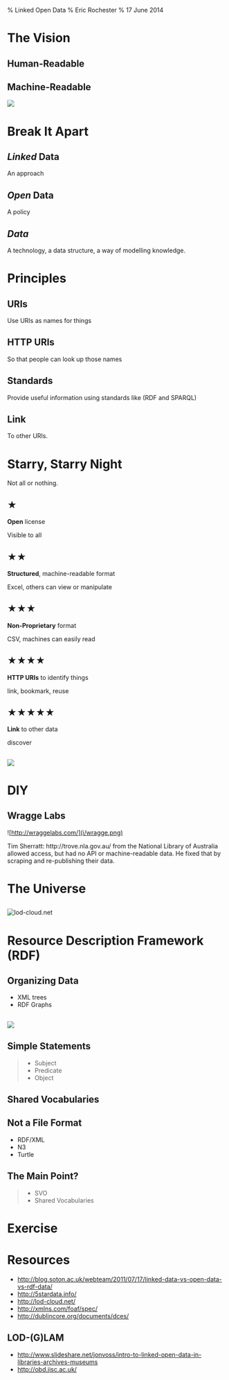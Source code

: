 % Linked Open Data
% Eric Rochester
% 17 June 2014

# The Vision

## Human-Readable

## Machine-Readable

![](i/Terminator_Eyes.jpg)

# Break It Apart

## *Linked* Data

<div class="notes">
An approach
</div>

## *Open* Data

<div class="notes">
A policy
</div>

## *Data*

<div class="notes">
A technology, a data structure, a way of modelling knowledge.
</div>

# Principles

## URIs

<div class="notes"> Use URIs as names for things </div>

## HTTP URIs

<div class="notes"> So that people can look up those names </div>

## Standards

<div class="notes"> Provide useful information using standards like (RDF and SPARQL) </div>

## Link

<div class="notes"> To other URIs. </div>

# Starry, Starry Night

<div class="notes">
Not all or nothing.
</div>

## ★

**Open** license

<div class="notes"> Visible to all </div>

## ★★

**Structured**, machine-readable format

<div class="notes"> Excel, others can view or manipulate </div>

## ★★★

**Non-Proprietary** format

<div class="notes"> CSV, machines can easily read </div>

## ★★★★

**HTTP URIs** to identify things

<div class="notes"> link, bookmark, reuse </div>

## ★★★★★

**Link** to other data

<div class="notes"> discover </div>

##

![](i/m45-580x357.jpg)

# DIY

## Wragge Labs

![http://wraggelabs.com/](i/wragge.png)

<div class="notes">
Tim Sherratt:
http://trove.nla.gov.au/ from the National Library of Australia allowed access,
but had no API or machine-readable data. He fixed that by scraping and
re-publishing their data.
</div>

# The Universe

##

![lod-cloud.net](i/lod-cloud.png)

# Resource Description Framework (RDF)

## Organizing Data

* XML trees
* RDF Graphs

##

![](i/Proxy.jpg)

## Simple Statements

> * Subject
> * Predicate
> * Object

## Shared Vocabularies

## Not a File Format

* RDF/XML
* N3
* Turtle

## The Main Point?

> * SVO
> * Shared Vocabularies

# Exercise

# Resources

* http://blog.soton.ac.uk/webteam/2011/07/17/linked-data-vs-open-data-vs-rdf-data/
* http://5stardata.info/
* http://lod-cloud.net/
* http://xmlns.com/foaf/spec/
* http://dublincore.org/documents/dces/

## LOD-(G)LAM

* http://www.slideshare.net/jonvoss/intro-to-linked-open-data-in-libraries-archives-museums
* http://obd.jisc.ac.uk/


